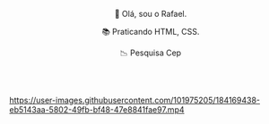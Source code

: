 <p align="center">👋 Olá, sou o Rafael.</p>  
<p align="center">📚 Praticando HTML, CSS.</p>  
<p align="center">📉 Pesquisa Cep</p>  

 <br> 
 <br>
 
 
https://user-images.githubusercontent.com/101975205/184169438-eb5143aa-5802-49fb-bf48-47e8841fae97.mp4
